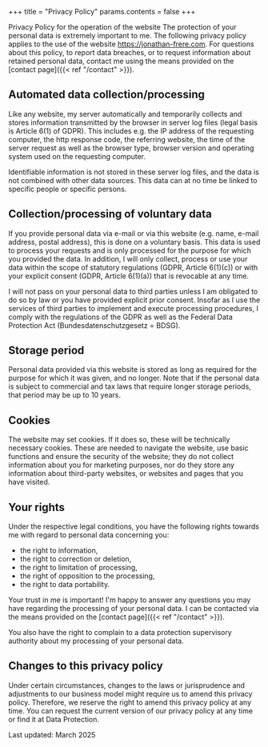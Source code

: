 +++
title = "Privacy Policy"
params.contents = false
+++

Privacy Policy for the operation of the website
The protection of your personal data is extremely important to me. The following privacy policy applies to the use of the website <https://jonathan-frere.com>. For questions about this policy, to report data breaches, or to request information about retained personal data, contact me using the means provided on the [contact page]({{< ref "/contact" >}}).

## Automated data collection/processing

Like any website, my server automatically and temporarily collects and stores information transmitted by the browser in server log files (legal basis is Article 6(1) of GDPR). This includes e.g. the IP address of the requesting computer, the http response code, the referring website, the time of the server request as well as the browser type, browser version and operating system used on the requesting computer.

Identifiable information is not stored in these server log files, and the data is not combined with other data sources. This data can at no time be linked to specific people or specific persons.

## Collection/processing of voluntary data

If you provide personal data via e-mail or via this website (e.g. name, e-mail address, postal address), this is done on a voluntary basis. This data is used to process your requests and is only processed for the purpose for which you provided the data. In addition, I will only collect, process or use your data within the scope of statutory regulations (GDPR, Article 6(1)(c)) or with your explicit consent (GDPR, Article 6(1)(a)) that is revocable at any time.

I will not pass on your personal data to third parties unless I am obligated to do so by law or you have provided explicit prior consent. Insofar as I use the services of third parties to implement and execute processing procedures, I comply with the regulations of the GDPR as well as the Federal Data Protection Act (Bundesdatenschutzgesetz = BDSG).

## Storage period

Personal data provided via this website is stored as long as required for the purpose for which it was given, and no longer. Note that if the personal data is subject to commercial and tax laws that require longer storage periods, that period may be up to 10 years.

## Cookies

The website may set cookies. If it does so, these will be technically necessary cookies. These are needed to navigate the website, use basic functions and ensure the security of the website; they do not collect information about you for marketing purposes, nor do they store any information about third-party websites, or websites and pages that you have visited.

## Your rights

Under the respective legal conditions, you have the following rights towards me with regard to personal data concerning you:

- the right to information,
- the right to correction or deletion,
- the right to limitation of processing,
- the right of opposition to the processing,
- the right to data portability.

Your trust in me is important! I'm happy to answer any questions you may have regarding the processing of your personal data. I can be contacted via the means provided on the [contact page]({{< ref "/contact" >}}).

You also have the right to complain to a data protection supervisory authority about my processing of your personal data.

## Changes to this privacy policy

Under certain circumstances, changes to the laws or jurisprudence and adjustments to our business model might require us to amend this privacy policy. Therefore, we reserve the right to amend this privacy policy at any time. You can request the current version of our privacy policy at any time or find it at Data Protection.

Last updated: March 2025
